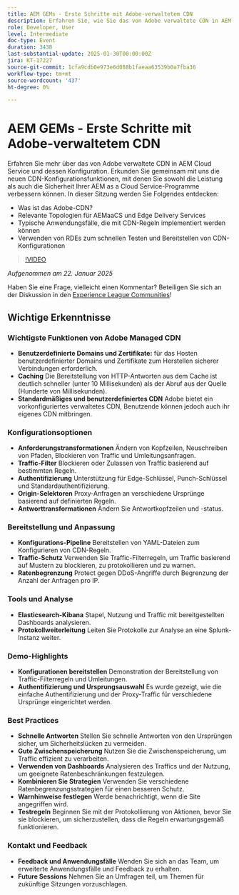 ```yaml
---
title: AEM GEMs - Erste Schritte mit Adobe-verwaltetem CDN
description: Erfahren Sie, wie Sie das von Adobe verwaltete CDN in AEM Cloud Service konfigurieren, um die Leistung und Sicherheit mit neuen CDN-Konfigurationsfunktionen zu verbessern.
role: Developer, User
level: Intermediate
doc-type: Event
duration: 3438
last-substantial-update: 2025-01-30T00:00:00Z
jira: KT-17227
source-git-commit: 1cfa9cdb0e973e6d088b1faeaa63539b0a7fba36
workflow-type: tm+mt
source-wordcount: '437'
ht-degree: 0%

---
```



# AEM GEMs - Erste Schritte mit Adobe-verwaltetem CDN

Erfahren Sie mehr über das von Adobe verwaltete CDN in AEM Cloud Service und dessen Konfiguration. Erkunden Sie gemeinsam mit uns die neuen CDN-Konfigurationsfunktionen, mit denen Sie sowohl die Leistung als auch die Sicherheit Ihrer AEM as a Cloud Service-Programme verbessern können. In dieser Sitzung werden Sie Folgendes entdecken:

* Was ist das Adobe-CDN?
* Relevante Topologien für AEMaaCS und Edge Delivery Services
* Typische Anwendungsfälle, die mit CDN-Regeln implementiert werden können
* Verwenden von RDEs zum schnellen Testen und Bereitstellen von CDN-Konfigurationen

>[!VIDEO](https://video.tv.adobe.com/v/3443168/?learn=on&enablevpops)

*Aufgenommen am 22. Januar 2025*

Haben Sie eine Frage, vielleicht einen Kommentar?  Beteiligen Sie sich an der Diskussion in den [Experience League Communities](https://adobe.ly/4haufPK)!

## Wichtige Erkenntnisse

### Wichtigste Funktionen von Adobe Managed CDN

* **Benutzerdefinierte Domains und Zertifikate:** für das Hosten benutzerdefinierter Domains und Zertifikate zum Herstellen sicherer Verbindungen erforderlich.
* **Caching** Die Bereitstellung von HTTP-Antworten aus dem Cache ist deutlich schneller (unter 10 Millisekunden) als der Abruf aus der Quelle (Hunderte von Millisekunden).
* **Standardmäßiges und benutzerdefiniertes CDN** Adobe bietet ein vorkonfiguriertes verwaltetes CDN, Benutzende können jedoch auch ihr eigenes CDN mitbringen.

### Konfigurationsoptionen

* **Anforderungstransformationen** Ändern von Kopfzeilen, Neuschreiben von Pfaden, Blockieren von Traffic und Umleitungsanfragen.
* **Traffic-Filter** Blockieren oder Zulassen von Traffic basierend auf bestimmten Regeln.
* **Authentifizierung** Unterstützung für Edge-Schlüssel, Punch-Schlüssel und Standardauthentifizierung.
* **Origin-Selektoren** Proxy-Anfragen an verschiedene Ursprünge basierend auf definierten Regeln.
* **Antworttransformationen** Ändern Sie Antwortkopfzeilen und -status.

### Bereitstellung und Anpassung

* **Konfigurations-Pipeline** Bereitstellen von YAML-Dateien zum Konfigurieren von CDN-Regeln.
* **Traffic-Schutz** Verwenden Sie Traffic-Filterregeln, um Traffic basierend auf Mustern zu blockieren, zu protokollieren und zu warnen.
* **Ratenbegrenzung** Protect gegen DDoS-Angriffe durch Begrenzung der Anzahl der Anfragen pro IP.

### Tools und Analyse

* **Elasticsearch-Kibana** Stapel, Nutzung und Traffic mit bereitgestellten Dashboards analysieren.
* **Protokollweiterleitung** Leiten Sie Protokolle zur Analyse an eine Splunk-Instanz weiter.

### Demo-Highlights

* **Konfigurationen bereitstellen** Demonstration der Bereitstellung von Traffic-Filterregeln und Umleitungen.
* **Authentifizierung und Ursprungsauswahl** Es wurde gezeigt, wie die einfache Authentifizierung und der Proxy-Traffic für verschiedene Ursprünge eingerichtet werden.

### Best Practices

* **Schnelle Antworten** Stellen Sie schnelle Antworten von den Ursprüngen sicher, um Sicherheitslücken zu vermeiden.
* **Gute Zwischenspeicherung** Nutzen Sie die Zwischenspeicherung, um Traffic effizient zu verarbeiten.
* **Verwenden von Dashboards** Analysieren des Traffics und der Nutzung, um geeignete Ratenbeschränkungen festzulegen.
* **Kombinieren Sie Strategien** Verwenden Sie verschiedene Ratenbegrenzungsstrategien für einen besseren Schutz.
* **Warnhinweise festlegen** Werde benachrichtigt, wenn die Site angegriffen wird.
* **Testregeln** Beginnen Sie mit der Protokollierung von Aktionen, bevor Sie sie blockieren, um sicherzustellen, dass die Regeln erwartungsgemäß funktionieren.

### Kontakt und Feedback

* **Feedback und Anwendungsfälle** Wenden Sie sich an das Team, um erweiterte Anwendungsfälle und Feedback zu erhalten.
* **Future Sessions** Nehmen Sie an Umfragen teil, um Themen für zukünftige Sitzungen vorzuschlagen.